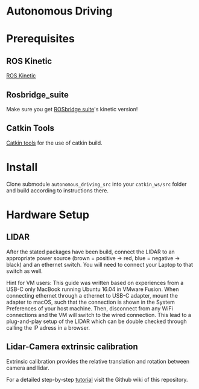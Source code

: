 # Autonomous Driving

# Prerequisites
## ROS Kinetic
[ROS Kinetic](http://wiki.ros.org/kinetic)

## Rosbridge_suite
Make sure you get [ROSbridge suite](http://wiki.ros.org/rosbridge_suite)'s kinetic version!

## Catkin Tools
[Catkin tools](https://catkin-tools.readthedocs.io/en/latest/installing.html) for the use of catkin build.

# Install
Clone submodule `autonomous_driving_src` into your `catkin_ws/src` folder and build according to instructions there.

# Hardware Setup

## LIDAR 
After the stated packages have been build, connect the LIDAR to an appropriate power source (brown = positive -> red, blue = negative -> black) and an ethernet switch. You will need to connect your Laptop to that switch as well. 

Hint for VM users: This guide was written based on experiences from a USB-C only MacBook running Ubuntu 16.04 in VMware Fusion. When connecting ethernet through a ethernet to USB-C adapter, mount the adapter to macOS, such that the connection is shown in the System Preferences of your host machine. Then, disconnect from any WiFi connections and the VM will switch to the wired connection. This lead to a plug-and-play setup of the LIDAR which can be double checked through calling the IP adress in a browser. 

## Lidar-Camera extrinsic calibration
Extrinsic calibration provides the relative translation and rotation between camera and lidar.

For a detailed step-by-step [tutorial](https://github.com/Roboy/autonomous_driving/wiki/Calibration:-Extrinsic-calibration-between-camera-and-lidar) visit the Github wiki of this repository.
